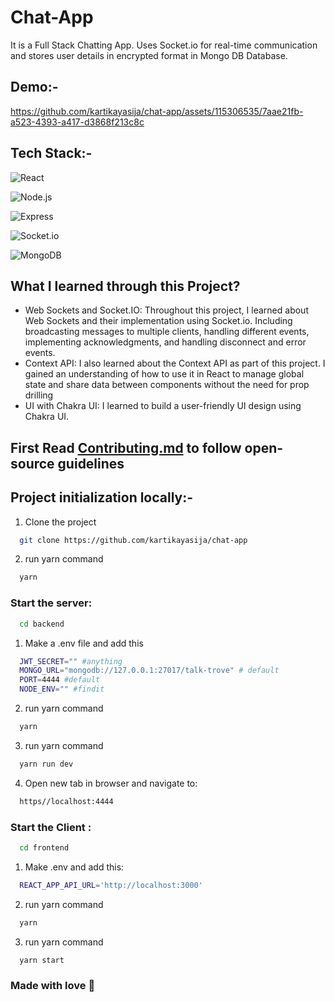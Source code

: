 # Chat-App

It is a Full Stack Chatting App.
Uses Socket.io for real-time communication and stores user details in encrypted format in Mongo DB Database.

## Demo:-

https://github.com/kartikayasija/chat-app/assets/115306535/7aae21fb-a523-4393-a417-d3868f213c8c

## Tech Stack:-

![React](https://img.shields.io/badge/Client-React%20JS-61DAFB?style=for-the-badge&logo=react&logoColor=white)

![Node.js](https://img.shields.io/badge/Server-Node.js-339933?style=for-the-badge&logo=node.js&logoColor=white)

![Express](https://img.shields.io/badge/Server-Express.js-000000?style=for-the-badge&logo=express&logoColor=white)

![Socket.io](https://img.shields.io/badge/Server-Socket.io-010101?style=for-the-badge&logo=socket.io&logoColor=white)

![MongoDB](https://img.shields.io/badge/Database-MongoDB-47A248?style=for-the-badge&logo=mongodb&logoColor=white)

## What I learned through this Project?

- Web Sockets and Socket.IO: Throughout this project, I learned about Web Sockets and their implementation using Socket.io. Including broadcasting messages to multiple clients, handling different events, implementing acknowledgments, and handling disconnect and error events.
- Context API: I also learned about the Context API as part of this project. I gained an understanding of how to use it in React to manage global state and share data between components without the need for prop drilling
- UI with Chakra UI: I learned to build a user-friendly UI design using Chakra UI.

## First Read [Contributing.md](https://github.com/kartikayasijaa/talk-trove/blob/main/Contributing.md) to follow open-source guidelines 

## Project initialization locally:-

1. Clone the project

```bash
  git clone https://github.com/kartikayasija/chat-app
```

2. run yarn command

```bash
  yarn
```

### Start the server:
```bash
  cd backend
```

1. Make a .env file and add this

```bash
  JWT_SECRET="" #anything
  MONGO_URL="mongodb://127.0.0.1:27017/talk-trove" # default
  PORT=4444 #default
  NODE_ENV="" #findit
```

2. run yarn command

```bash
  yarn
```

3. run yarn command

```bash
  yarn run dev
```
4. Open new tab in browser and navigate to:
```bash
  https//localhost:4444
```

### Start the Client :
```bash
  cd frontend
```

1. Make .env and add this:
```bash
  REACT_APP_API_URL='http://localhost:3000'
```
2. run yarn command

```bash
  yarn
```
3. run yarn command

```bash
  yarn start
```

### Made with love 💖
